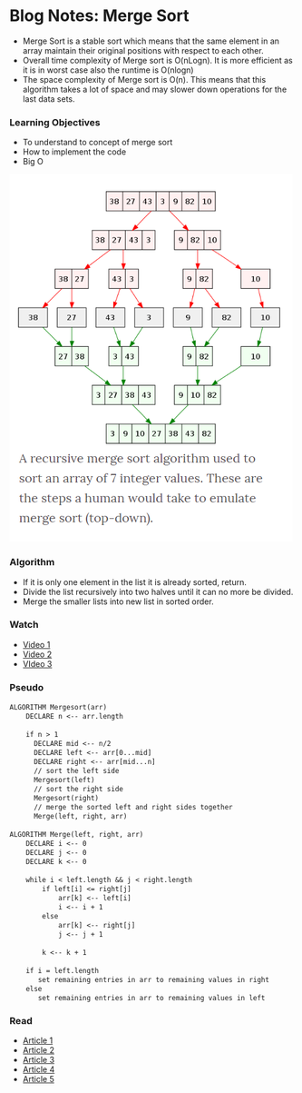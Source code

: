 # Blog Notes: Merge Sort
* Merge Sort is a stable sort which means that the same element in an array maintain their original positions with respect to each other.
* Overall time complexity of Merge sort is O(nLogn). It is more efficient as it is in worst case also the runtime is O(nlogn)
* The space complexity of Merge sort is O(n). This means that this algorithm takes a lot of space and may slower down operations for the last data sets.


### Learning Objectives
* To understand to concept of merge sort
* How to implement the code
* Big O 

![Merge Sort](./image/mergeSort.png)

### Algorithm

* If it is only one element in the list it is already sorted, return.
* Divide the list recursively into two halves until it can no more be divided.
* Merge the smaller lists into new list in sorted order.

### Watch
- [Video 1](https://www.youtube.com/watch?v=4VqmGXwpLqc)
- [Video 2](https://www.youtube.com/watch?v=XaqR3G_NVoo)
- [VIdeo 3](https://www.youtube.com/watch?v=es2T6KY45cA)

### Pseudo

```
ALGORITHM Mergesort(arr)
    DECLARE n <-- arr.length
           
    if n > 1
      DECLARE mid <-- n/2
      DECLARE left <-- arr[0...mid]
      DECLARE right <-- arr[mid...n]
      // sort the left side
      Mergesort(left)
      // sort the right side
      Mergesort(right)
      // merge the sorted left and right sides together
      Merge(left, right, arr)

ALGORITHM Merge(left, right, arr)
    DECLARE i <-- 0
    DECLARE j <-- 0
    DECLARE k <-- 0

    while i < left.length && j < right.length
        if left[i] <= right[j]
            arr[k] <-- left[i]
            i <-- i + 1
        else
            arr[k] <-- right[j]
            j <-- j + 1
            
        k <-- k + 1

    if i = left.length
       set remaining entries in arr to remaining values in right
    else
       set remaining entries in arr to remaining values in left
```

### Read

- [Article 1](https://www.geeksforgeeks.org/merge-sort/)
- [Article 2](https://www.tutorialspoint.com/data_structures_algorithms/merge_sort_algorithm.htm)
- [Article 3](https://www.wikiwand.com/en/Merge_sort)
- [Article 4](https://medium.com/karuna-sehgal/a-simplified-explanation-of-merge-sort-77089fe03bb2)
- [Article 5](https://www.khanacademy.org/computing/computer-science/algorithms/merge-sort/a/overview-of-merge-sort)
